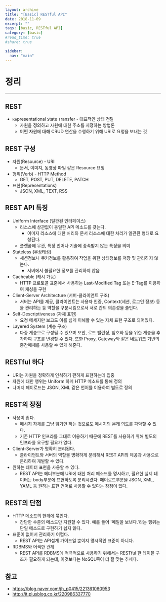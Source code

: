 ```yaml
---
layout: archive
title: "[Basic] RESTful API"
date: 2018-11-09
excerpt: ""
tags: [basic, RESTful API]
category: [basic]
#read_time: true
#share: true

sidebar:
  nav: "main"
---
```


# 정리

* * *

## REST

* `Re`presentational `S`tate `T`ransfer - 대표적인 상태 전달
  * 자원을 정의하고 자원에 대한 주소를 지정하는 방법론
  * 어떤 자원에 대해 CRUD 연산을 수행하기 위해 URI로 요청을 보내는 것

## REST 구성

* 자원(Resource) - URI
  * 문서, 이미지, 동영상 파일 같은 Resource 요청
* 행위(Verb) - HTTP Method
  * GET, POST, PUT, DELETE, PATCH
* 표현(Representations)
  * JSON, XML, TEXT, RSS

## REST API 특징

* Uniform Interface (일관된 인터페이스)
  * 리소스에 상관없이 동일한 API 메소드를 갖는다.
    * 이미지 리소스에 대한 처리와 문서 리소스에 대한 처리가 일관된 형태로 요청된다.
  * 플랫폼에 무관, 특정 언어나 기술에 종속받지 않는 특징을 의미
* Stateless (무상태성)
  * 세션정보나 쿠키정보를 활용하여 작업을 위한 상태정보를 저장 및 관리하지 않는다.
    * 서버에서 불필요한 정보를 관리하지 않음
* Cacheable (캐시 가능)
  * HTTP 프로토콜 표준에서 사용하는 Last-Modified Tag 또는 E-Tag를 이용하여 캐싱을 구현
* Client-Server Architecture (서버-클라이언트 구조)
  * 서버는 API를 제공, 클라이언트는 사용자 인증, Context(세션, 로그인 정보) 등을 관리하는 등 역할을 구분시킴으로서 서로 간의 의존성을 줄인다.
* Self-Descriptiveness (자체 표현)
  * 요청 메세지만 보고도 이를 쉽게 이해할 수 있는 자체 표현 구조로 되어있다.
* Layered System (계층 구조)
  * 다중 계층으로 구성될 수 있으며 보안, 로드 밸런싱, 암호화 등을 위한 계층을 추가하여 구조를 변경할 수 있다. 또한 Proxy, Gateway와 같은 네트워크 기반의 중간매채를 사용할 수 있게 해준다.

## RESTful 하다

* URI는 자원을 정확하게 인식하기 편하게 표현하는데 집중
* 자원에 대한 행위는 Uniform 하게 HTTP 메소드를 통해 정의
* 나머지 페이로드는 JSON, XML 같은 언어를 이용하여 별도로 정의

## REST의 장점

* 사용이 쉽다.
  * 메시지 자체를 그냥 읽기만 하는 것으로도 메시지의 본래 의도를 파악할 수 있다.
  * 기존 HTTP 인프라를 그대로 이용하기 때문에 REST를 사용하기 위해 별도의 인프라를 요구할 필요가 없다.
* Client-Server가 명확히 분리된다.
  * 클라이언트와 서버의 역할을 명확하게 분리해서 REST API의 제공과 사용으로 분리하여 개발할 수 있다.
* 원하는 데이터 표현을 사용할 수 있다.
  * REST API는 헤더부분에 URI에 대한 처리 메소드를 명시하고, 필요한 실제 데이터는 body부분에 표현하도록 분리시켰다. 페이로드부분을 JSON, XML, YAML 등 원하는 표현 언어로 사용할 수 있다는 장점이 있다.

## REST의 단점

* HTTP 메소드의 한계에 묶인다.
  * 간단한 수준의 메소드만 지원할 수 있다. 예를 들어 '메일을 보낸다.'라는 행위는 단일 메소드로 구현하기 쉽지 않다.
* 표준이 없어서 관리하기 어렵다.
  * REST API는 API설계 가이드일 뿐이지 명시적인 표준이 아니다.
* RDBMS와 어색한 관계
  * REST API를 RDBMS에 적극적으로 사용하기 위해서는 RESTful 한 테이블 구조가 필요하게 되는데, 이것보다는 NoSQL쪽이 더 잘 맞는 추세다.

## 참고

* <https://blog.naver.com/jh_p0415/221361060953>
* <http://it.plusblog.co.kr/220986337770>